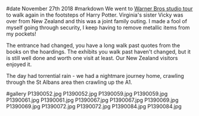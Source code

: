 #date November 27th 2018
#markdown
We went to [Warner Bros studio tour](https://www.wbstudiotour.co.uk/home)
to walk again in the footsteps of Harry Potter. Virginia's sister Vicky
was over from New Zealand and this was a joint family outing.
I made a fool of myself going
through security, I keep having to remove metallic items from my pockets!

The entrance had changed, you have a long walk past quotes from the books
on the hoardings. The exhibits you walk past haven't changed, but it is still
well done and worth one visit at least. Our New Zealand visitors enjoyed it.

The day had torrential rain - we had a nightmare journey home, crawling through
the St Albans area then crawling up the A1.

#gallery
P1390052.jpg	P1390052.jpg
P1390059.jpg	P1390059.jpg
P1390061.jpg	P1390061.jpg
P1390067.jpg	P1390067.jpg
P1390069.jpg	P1390069.jpg
P1390072.jpg	P1390072.jpg
P1390084.jpg	P1390084.jpg
